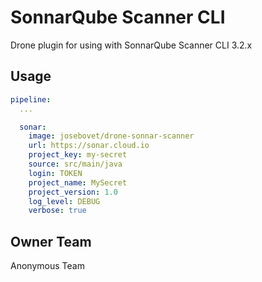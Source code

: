 # SonnarQube Scanner CLI

Drone plugin for using with SonnarQube Scanner CLI 3.2.x

## Usage
```yaml
pipeline:
  ...

  sonar:
    image: josebovet/drone-sonnar-scanner
    url: https://sonar.cloud.io
    project_key: my-secret
    source: src/main/java
    login: TOKEN
    project_name: MySecret
    project_version: 1.0
    log_level: DEBUG
    verbose: true

```
## Owner Team
Anonymous Team
